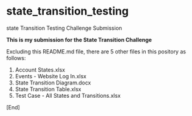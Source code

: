 # state_transition_testing
state Transition Testing Challenge Submission 

**This is my submission for the State Transition Challenge**

Excluding this README.md file, there are 5 other files in this pository as follows:

1. Account States.xlsx
2. Events - Website Log In.xlsx
3. State Transition Diagram.docx
4. State Transition Table.xlsx
5. Test Case - All States and Transitions.xlsx

[End]
